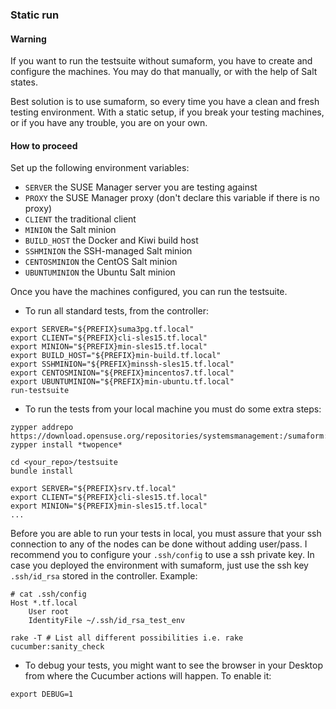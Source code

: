 ### Static run

#### Warning

If you want to run the testsuite without sumaform, you have to create and configure the machines.
You may do that manually, or with the help of Salt states.

Best solution is to use sumaform, so every time you have a clean and fresh testing environment.
With a static setup, if you break your testing machines, or if you have any trouble, you are on your own.


#### How to proceed

Set up the following environment variables:

* `SERVER` the SUSE Manager server you are testing against
* `PROXY` the SUSE Manager proxy (don't declare this variable if there is no proxy)
* `CLIENT` the traditional client
* `MINION` the Salt minion
* `BUILD_HOST` the Docker and Kiwi build host
* `SSHMINION` the SSH-managed Salt minion
* `CENTOSMINION` the CentOS Salt minion
* `UBUNTUMINION` the Ubuntu Salt minion

Once you have the machines configured, you can run the testsuite.

- To run all standard tests, from the controller:

```console
export SERVER="${PREFIX}suma3pg.tf.local"
export CLIENT="${PREFIX}cli-sles15.tf.local"
export MINION="${PREFIX}min-sles15.tf.local"
export BUILD_HOST="${PREFIX}min-build.tf.local"
export SSHMINION="${PREFIX}minssh-sles15.tf.local"
export CENTOSMINION="${PREFIX}mincentos7.tf.local"
export UBUNTUMINION="${PREFIX}min-ubuntu.tf.local"
run-testsuite
```

- To run the tests from your local machine you must do some extra steps:
```console
zypper addrepo https://download.opensuse.org/repositories/systemsmanagement:/sumaform:/tools/openSUSE_Leap_15.2/
zypper install *twopence*
```
```console
cd <your_repo>/testsuite
bundle install
```
```console
export SERVER="${PREFIX}srv.tf.local"
export CLIENT="${PREFIX}cli-sles15.tf.local"
export MINION="${PREFIX}min-sles15.tf.local"
...
```
Before you are able to run your tests in local, you must assure that your ssh connection to any of the nodes can be done without adding user/pass.
I recommend you to configure your `.ssh/config` to use a ssh private key. 
In case you deployed the environment with sumaform, just use the ssh key `.ssh/id_rsa` stored in the controller.
Example:
```console
# cat .ssh/config 
Host *.tf.local
    User root
    IdentityFile ~/.ssh/id_rsa_test_env
```
```console
rake -T # List all different possibilities i.e. rake cucumber:sanity_check 
```

- To debug your tests, you might want to see the browser in your Desktop from where the Cucumber actions will happen. 
  To enable it:
```console
export DEBUG=1
```
